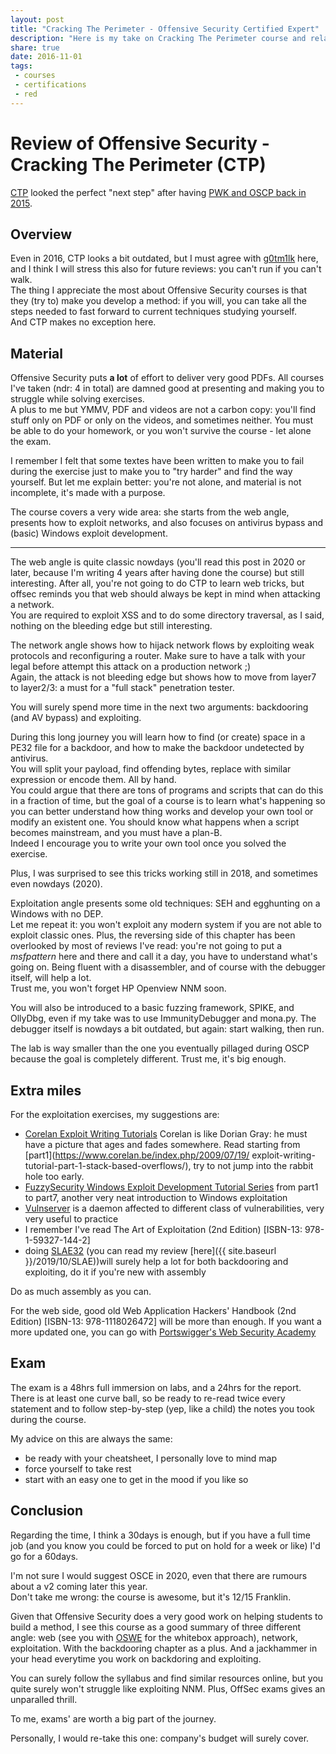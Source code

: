 ```yaml
---
layout: post
title: "Cracking The Perimeter - Offensive Security Certified Expert"
description: "Here is my take on Cracking The Perimeter course and relative exam for Offensive Security Certified Expert"
share: true
date: 2016-11-01
tags:
 - courses
 - certifications
 - red
---
```


# Review of Offensive Security - Cracking The Perimeter (CTP)

[CTP](https://www.offensive-security.com/ctp-osce/) looked the perfect "next step" after having [PWK and OSCP back in 2015]({{site.baseurl}}/2015/08/Offensive-Security-Certified-Professional).

## Overview

Even in 2016, CTP looks a bit outdated, but I must agree with [g0tm1lk](https://blog.g0tmi1k.com/2013/08/cracking-perimeter-ctp-offensive/) here, and I think I will stress this also for future reviews: you can't run if you can't walk.  
The thing I appreciate the most about Offensive Security courses is that they (try to) make you develop a method: if you will, you can take all the steps needed to fast forward to current techniques studying yourself.  
And CTP makes no exception here.


## Material

Offensive Security puts **a lot** of effort to deliver very good PDFs. All courses I've taken (ndr: 4 in total) are damned good at presenting and making you to struggle while solving exercises.  
A plus to me but YMMV, PDF and videos are not a carbon copy: you'll find stuff only on PDF or only on the videos, and sometimes neither. You must be able to do your homework, or you won't survive the course - let alone the exam.

I remember I felt that some textes have been written to make you to fail during the exercise just to make you to "try harder" and find the way yourself. But let me explain better: you're not alone, and material is not incomplete, it's made with a purpose.

The course covers a very wide area: she starts from the web angle, presents how to exploit networks, and also focuses on antivirus bypass and (basic) Windows exploit development.

---

The web angle is quite classic nowdays (you'll read this post in 2020 or later, because I'm writing 4 years after having done the course) but still interesting. After all, you're not going to do CTP to learn web tricks, but offsec reminds you that web should always be kept in mind when attacking a network.  
You are required to exploit XSS and to do some directory traversal, as I said, nothing on the bleeding edge but still interesting.

The network angle shows how to hijack network flows by exploiting weak protocols and reconfiguring a router. Make sure to have a talk with your legal before attempt this attack on a production network ;)  
Again, the attack is not bleeding edge but shows how to move from layer7 to layer2/3: a must for a "full stack" penetration tester.

You will surely spend more time in the next two arguments: backdooring (and AV bypass) and exploiting.

During this long journey you will learn how to find (or create) space in a PE32 file for a backdoor, and how to make the backdoor undetected by antivirus.  
You will split your payload, find offending bytes, replace with similar expression or encode them. All by hand.  
You could argue that there are tons of programs and scripts that can do this in a fraction of time, but the goal of a course is to learn what's happening so you can better understand how thing works and develop your own tool or modify an existent one. You should know what happens when a script becomes mainstream, and you must have a plan-B.  
Indeed I encourage you to write your own tool once you solved the exercise.

Plus, I was surprised to see this tricks working still in 2018, and sometimes even nowdays (2020).

Exploitation angle presents some old techniques: SEH and egghunting on a Windows with no DEP.  
Let me repeat it: you won't exploit any modern system if you are not able to exploit classic ones. Plus, the reversing side of this chapter has been overlooked by most of reviews I've read: you're not going to put a *msfpattern* here and there and call it a day, you have to understand what's going on. Being fluent with a disassembler, and of course with the debugger itself, will help a lot.  
Trust me, you won't forget HP Openview NNM soon.

You will also be introduced to a basic fuzzing framework, SPIKE, and OllyDbg, even if my take was to use ImmunityDebugger and mona.py. The debugger itself is nowdays a bit outdated, but again: start walking, then run.

The lab is way smaller than the one you eventually pillaged during OSCP because the goal is completely different. Trust me, it's big enough.

## Extra miles

For the exploitation exercises, my suggestions are:
* [Corelan Exploit Writing Tutorials](https://www.corelan.be/index.php/articles/) Corelan is like Dorian Gray: he must have a picture that ages and fades somewhere. Read starting from [part1](https://www.corelan.be/index.php/2009/07/19/  exploit-writing-tutorial-part-1-stack-based-overflows/), try to not jump into the rabbit hole too early.
* [FuzzySecurity Windows Exploit Development Tutorial Series](https://www.fuzzysecurity.com/tutorials.html) from part1 to part7, another very neat introduction to Windows exploitation
* [Vulnserver](http://www.thegreycorner.com/p/vulnserver.html) is a daemon affected to different class of vulnerabilities, very very useful to practice
* I remember I've read The Art of Exploitation (2nd Edition) [ISBN-13: 978-1-59327-144-2]
* doing [SLAE32](https://www.pentesteracademy.com/course?id=3) (you can read my review [here]({{ site.baseurl }}/2019/10/SLAE))will surely help a lot for both backdooring and exploiting, do it if you're new with assembly

Do as much assembly as you can.

For the web side, good old Web Application Hackers' Handbook (2nd Edition) [ISBN-13: 978-1118026472] will be more than enough. If you want a more updated one, you can go with [Portswigger's Web Security Academy](https://portswigger.net/web-security)


## Exam

The exam is a 48hrs full immersion on labs, and a 24hrs for the report.  
There is at least one curve ball, so be ready to re-read twice every statement and to follow step-by-step (yep, like a child) the notes you took during the course.

My advice on this are always the same:
* be ready with your cheatsheet, I personally love to mind map
* force yourself to take rest
* start with an easy one to get in the mood if you like so

## Conclusion

Regarding the time, I think a 30days is enough, but if you have a full time job (and you know you could be forced to put on hold for a week or like) I'd go for a 60days.

I'm not sure I would suggest OSCE in 2020, even that there are rumours about a v2 coming later this year.  
Don't take me wrong: the course is awesome, but it's 12/15 Franklin.

Given that Offensive Security does a very good work on helping students to build a method, I see this course as a good summary of three different angle: web (see you with [OSWE]({{site.baseurl}}/2019/08/Offensive-Security-Web-Expert) for the whitebox approach), network, exploitation. With the backdooring chapter as a plus. And a jackhammer in your head everytime you work on backdoring and exploiting.

You can surely follow the syllabus and find similar resources online, but you quite surely won't struggle like exploiting NNM. Plus, OffSec exams gives an unparalled thrill.

To me, exams' are worth a big part of the journey.

Personally, I would re-take this one: company's budget will surely cover.
